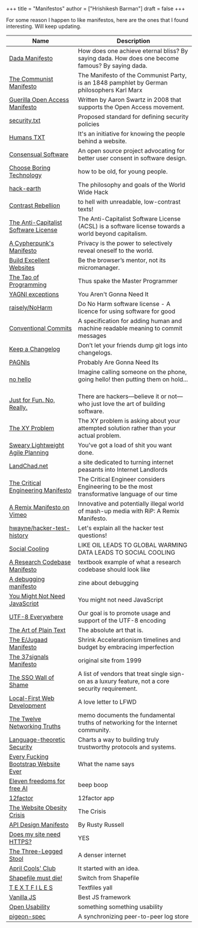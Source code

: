 +++
title = "Manifestos"
author = ["Hrishikesh Barman"]
draft = false
+++

For some reason I happen to like manifestos, here are the ones that I found interesting. Will keep updating.

| Name                                                                                           | Description                                                                                          |
|------------------------------------------------------------------------------------------------|------------------------------------------------------------------------------------------------------|
| [Dada Manifesto](https://en.wikipedia.org/wiki/Dada_Manifesto)                                 | How does one achieve eternal bliss? By saying dada. How does one become famous? By saying dada.      |
| [The Communist Manifesto](https://en.wikipedia.org/wiki/The_Communist_Manifesto)               | The Manifesto of the Communist Party, is an 1848 pamphlet by German philosophers Karl Marx           |
| [Guerilla Open Access Manifesto](https://en.wikipedia.org/wiki/Guerilla_Open_Access_Manifesto) | Written by Aaron Swartz in 2008 that supports the Open Access movement.                              |
| [security.txt](https://securitytxt.org/)                                                       | Proposed standard for defining security policies                                                     |
| [Humans TXT](https://humanstxt.org/)                                                           | It's an initiative for knowing the people behind a website.                                          |
| [Consensual Software](https://consensualsoftware.com/)                                         | An open source project advocating for better user consent in software design.                        |
| [Choose Boring Technology](https://boringtechnology.club/)                                     | how to be old, for young people.                                                                     |
| [hack-earth](https://github.com/hack-earth/manifesto)                                          | The philosophy and goals of the World Wide Hack                                                      |
| [Contrast Rebellion](https://contrastrebellion.com/)                                           | to hell with unreadable, low-contrast texts!                                                         |
| [The Anti-Capitalist Software License](https://anticapitalist.software/)                       | The Anti-Capitalist Software License (ACSL) is a software license towards a world beyond capitalism. |
| [A Cypherpunk's Manifesto](https://archive.is/20221110232243/https://what.cd/)                 | Privacy is the power to selectively reveal oneself to the world.                                     |
| [Build Excellent Websites](https://buildexcellentwebsit.es/)                                   | Be the browser’s mentor, not its micromanager.                                                       |
| [The Tao of Programming](https://www.mit.edu/~xela/tao.html)                                   | Thus spake the Master Programmer                                                                     |
| [YAGNI exceptions](https://lukeplant.me.uk/blog/posts/yagni-exceptions/)                       | You Aren't Gonna Need It                                                                             |
| [raisely/NoHarm](https://github.com/raisely/NoHarm)                                            | Do No Harm software license - A licence for using software for good                                  |
| [Conventional Commits](https://www.conventionalcommits.org/en/v1.0.0/)                         | A specification for adding human and machine readable meaning to commit messages                     |
| [Keep a Changelog](https://keepachangelog.com/en/1.0.0/)                                       | Don’t let your friends dump git logs into changelogs.                                                |
| [PAGNIs](https://simonwillison.net/2021/Jul/1/pagnis/)                                         | Probably Are Gonna Need Its                                                                          |
| [no hello](https://nohello.net/en/)                                                            | Imagine calling someone on the phone, going hello! then putting them on hold... ‍                     |
| [Just for Fun. No, Really.](https://justforfunnoreally.dev/)                                   | There are hackers—believe it or not—who just love the art of building software.                      |
| [The XY Problem](https://xyproblem.info/)                                                      | The XY problem is asking about your attempted solution rather than your actual problem.              |
| [Sweary Lightweight Agile Planning](http://slap.pm/)                                           | You've got a load of shit you want done.                                                             |
| [LandChad.net](https://landchad.net/)                                                          | a site dedicated to turning internet peasants into Internet Landlords                                |
| [The Critical Engineering Manifesto](https://criticalengineering.org/)                         | The Critical Engineer considers Engineering to be the most transformative language of our time       |
| [A Remix Manifesto on Vimeo](https://vimeo.com/8040182)                                        | Innovative and potentially illegal world of mash-up media with RiP: A Remix Manifesto.               |
| [hwayne/hacker-test-history](https://github.com/hwayne/hacker-test-history)                    | Let's explain all the hacker test questions!                                                         |
| [Social Cooling](https://www.socialcooling.com/)                                               | LIKE OIL LEADS TO GLOBAL WARMING DATA LEADS TO SOCIAL COOLING                                        |
| [A Research Codebase Manifesto](https://www.moderndescartes.com/essays/research_code/)         | textbook example of what a research codebase should look like                                        |
| [A debugging manifesto](https://jvns.ca/blog/2022/12/08/a-debugging-manifesto/)                | zine about debugging                                                                                 |
| [You Might Not Need JavaScript](http://youmightnotneedjs.com/)                                 | You might not need JavaScript                                                                        |
| [UTF-8 Everywhere](https://utf8everywhere.org/)                                                | Our goal is to promote usage and support of the UTF-8 encoding                                       |
| [The Art of Plain Text](https://www.netmeister.org/blog/the-art-of-plain-text.html)            | The absolute art that is.                                                                            |
| [The E/Jugaad Manifesto](https://ctojunior.substack.com/p/the-ejugaad-manifesto?sd=pf)         | Shrink Accelerationism timelines and budget by embracing imperfection                                |
| [The 37signals Manifesto](https://1999.37signals.com/)                                         | original site from 1999                                                                              |
| [The SSO Wall of Shame](https://stopthesso.tax/)                                               | A list of vendors that treat single sign-on as a luxury feature, not a core security requirement.    |
| [Local-First Web Development](https://localfirstweb.dev/)                                      | A love letter to LFWD                                                                                |
| [The Twelve Networking Truths](https://www.ietf.org/rfc/rfc1925.txt)                           | memo documents the fundamental truths of networking for the Internet community.                      |
| [Language-theoretic Security](http://langsec.org/)                                             | Charts a way to building truly trustworthy protocols and systems.                                    |
| [Every Fucking Bootstrap Website Ever](https://www.dagusa.com/)                                | What the name says                                                                                   |
| [Eleven freedoms for free AI](https://elevenfreedoms.org/freedoms/)                            | beep boop                                                                                            |
| [12factor](https://12factor.net/)                                                              | 12factor app                                                                                         |
| [The Website Obesity Crisis](https://idlewords.com/talks/website_obesity.htm)                  | The Crisis                                                                                           |
| [API Design Manifesto](http://sweng.the-davies.net/Home/rustys-api-design-manifesto)           | By Rusty Russell                                                                                     |
| [Does my site need HTTPS?](https://doesmysiteneedhttps.com/)                                   | YES                                                                                                  |
| [The Three-Legged Stool](https://publicinfrastructure.org/2023/03/29/the-three-legged-stool/)  | A denser internet                                                                                    |
| [April Cools' Club](https://www.aprilcools.club/)                                              | It started with an idea.                                                                             |
| [Shapefile must die!](http://switchfromshapefile.org/)                                         | Switch from Shapefile                                                                                |
| [T E X T F I L E S](http://textfiles.com/statement.html)                                       | Textfiles yall                                                                                       |
| [Vanilla JS](http://vanilla-js.com/)                                                           | Best JS framework                                                                                    |
| [Open Usability](https://www.openusability.org/)                                               | something something usability                                                                        |
| [pigeon-spec](https://github.com/PigeonProtocolConsortium/pigeon-spec)                         | A synchronizing peer-to-peer log store                                                               |
